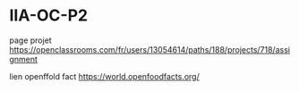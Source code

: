 # IIA-OC-P2


page projet     https://openclassrooms.com/fr/users/13054614/paths/188/projects/718/assignment


lien openffold fact https://world.openfoodfacts.org/